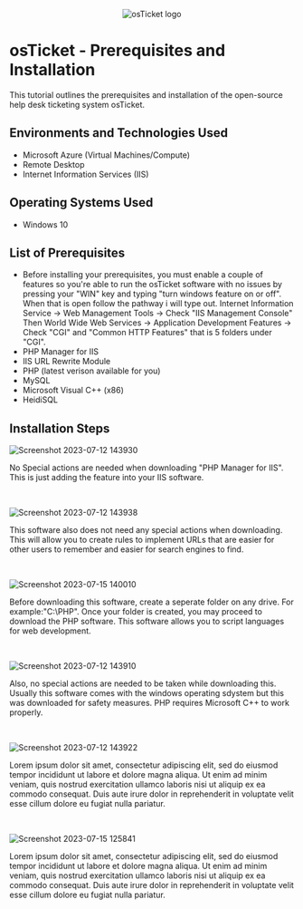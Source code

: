 <p align="center">
<img src="https://i.imgur.com/Clzj7Xs.png" alt="osTicket logo"/>
</p>

<h1>osTicket - Prerequisites and Installation</h1>
This tutorial outlines the prerequisites and installation of the open-source help desk ticketing system osTicket.<br />



<h2>Environments and Technologies Used</h2>

- Microsoft Azure (Virtual Machines/Compute)
- Remote Desktop
- Internet Information Services (IIS)

<h2>Operating Systems Used </h2>

- Windows 10</b>

<h2>List of Prerequisites</h2>
 
- Before installing your prerequisites, you must enable a couple of features so you're able to run the osTicket software with no issues by pressing your "WIN" key and typing "turn windows feature on or off". When that is open follow the pathway i will type out. Internet Information Service -> Web Management Tools -> Check "IIS Management Console" Then World Wide Web Services -> Application Development Features -> Check "CGI" and "Common HTTP Features" that is 5 folders under "CGI".
- PHP Manager for IIS
- IIS URL Rewrite Module
- PHP (latest verison available for you)
- MySQL
- Microsoft Visual C++ (x86)
- HeidiSQL


<h2>Installation Steps</h2>

<p>

 ![Screenshot 2023-07-12 143930](https://github.com/trentree/osticket-prereqs/assets/129711900/99c21d58-e3ea-4aee-b7f6-47d1d0912afb)

</p>
<p>
No Special actions are needed when downloading "PHP Manager for IIS". This is just adding the feature into your IIS software.
</p>
<br />

<p>

![Screenshot 2023-07-12 143938](https://github.com/trentree/osticket-prereqs/assets/129711900/aec49d96-aa0d-4bb9-931f-db574f14811e)

</p>
<p>
This software also does not need any special actions when downloading. This will allow you to create rules to implement URLs that are easier for other users to remember and easier for search engines to find. 
</p>
<br />

<p>

![Screenshot 2023-07-15 140010](https://github.com/trentree/osticket-prereqs/assets/129711900/b60ecb9c-3e7b-451e-b602-28bd3db8ec6b)

</p>
<p>
Before downloading this software, create a seperate folder on any drive. For example:"C:\PHP". Once your folder is created, you may proceed to download the PHP software. This software allows you to script languages for web development.
</p>
<br />

<p>

![Screenshot 2023-07-12 143910](https://github.com/trentree/osticket-prereqs/assets/129711900/8215c423-4af7-4915-9434-3639d0190882)

</p>
<p>
Also, no special actions are needed to be taken while downloading this. Usually this software comes with the windows operating sdystem but this was downloaded for safety measures. PHP requires Microsoft C++ to work properly.
</p>
<br />

<p>
 
![Screenshot 2023-07-12 143922](https://github.com/trentree/osticket-prereqs/assets/129711900/fc7a9534-2235-4761-aa64-d5966c26cf6a)

</p>
<p>
Lorem ipsum dolor sit amet, consectetur adipiscing elit, sed do eiusmod tempor incididunt ut labore et dolore magna aliqua. Ut enim ad minim veniam, quis nostrud exercitation ullamco laboris nisi ut aliquip ex ea commodo consequat. Duis aute irure dolor in reprehenderit in voluptate velit esse cillum dolore eu fugiat nulla pariatur.
</p>
<br />

<p>

![Screenshot 2023-07-15 125841](https://github.com/trentree/osticket-prereqs/assets/129711900/5ff0719e-c57f-4a31-99a9-2347ba8ff69e)

</p>
<p>
Lorem ipsum dolor sit amet, consectetur adipiscing elit, sed do eiusmod tempor incididunt ut labore et dolore magna aliqua. Ut enim ad minim veniam, quis nostrud exercitation ullamco laboris nisi ut aliquip ex ea commodo consequat. Duis aute irure dolor in reprehenderit in voluptate velit esse cillum dolore eu fugiat nulla pariatur.
</p>
<br />
